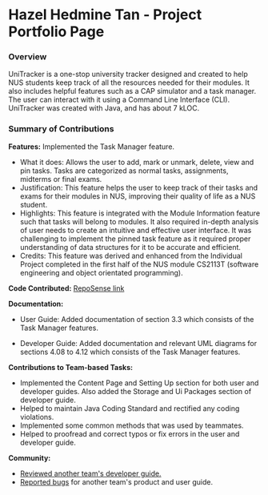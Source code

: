 # Hazel Hedmine Tan - Project Portfolio Page

### Overview

UniTracker is a one-stop university tracker designed and created to help NUS students keep track of all the resources needed for their modules. 
It also includes helpful features such as a CAP simulator and a task manager. The user can interact with it using a Command Line Interface (CLI).
UniTracker was created with Java, and has about 7 kLOC.

### Summary of Contributions

**Features:** Implemented the Task Manager feature.
- What it does: Allows the user to add, mark or unmark, delete, view and pin tasks. Tasks are categorized as normal tasks, assignments, midterms or final exams.
- Justification: This feature helps the user to keep track of their tasks and exams for their modules in NUS, improving their quality of life as a NUS student.
- Highlights: This feature is integrated with the Module Information feature such that tasks will belong to modules. It also required in-depth analysis of user needs to create an intuitive and effective user interface. It was challenging to implement the pinned task feature as it required proper understanding of data structures for it to be accurate and efficient. 
- Credits: This feature was derived and enhanced from the Individual Project completed in the first half of the NUS module CS2113T (software engineering and object orientated programming).

**Code Contributed:** [RepoSense link](https://nus-cs2113-ay2021s2.github.io/tp-dashboard/?search=&sort=groupTitle&sortWithin=title&since=&timeframe=commit&mergegroup=&groupSelect=groupByRepos&breakdown=false&tabOpen=true&tabType=authorship&tabAuthor=hazelhedmine&tabRepo=AY2021S2-CS2113T-F08-4%2Ftp%5Bmaster%5D&authorshipIsMergeGroup=false&authorshipFileTypes=docs~functional-code~test-code)

**Documentation:**  
- User Guide: Added documentation of section 3.3 which consists of the Task Manager features.

- Developer Guide: Added documentation and relevant UML diagrams for sections 4.08 to 4.12 which consists of the Task Manager features.

**Contributions to Team-based Tasks:** 
- Implemented the Content Page and Setting Up section for both user and developer guides. Also added the Storage and Ui Packages section of developer guide.
- Helped to maintain Java Coding Standard and rectified any coding violations.
- Implemented some common methods that was used by teammates.
- Helped to proofread and correct typos or fix errors in the user and developer guide.

**Community:**  
- [Reviewed another team's developer guide.](https://github.com/nus-cs2113-AY2021S2/tp/pull/30)
- [Reported bugs](https://github.com/hazelhedmine/ped/issues) for another team's product and user guide.

